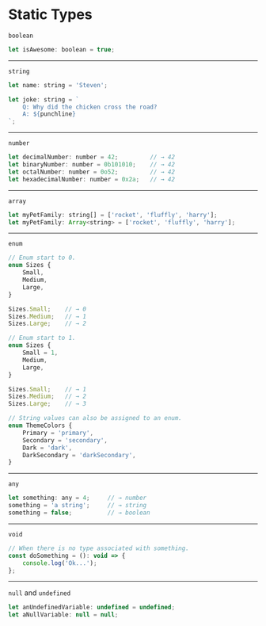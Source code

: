 # Static Types

```boolean```

```js
let isAwesome: boolean = true;
```

----

```string```

```js
let name: string = 'Steven';

let joke: string = `
	Q: Why did the chicken cross the road?
	A: ${punchline}
`;
```

----

```number```

```js
let decimalNumber: number = 42;         // → 42
let binaryNumber: number = 0b101010;    // → 42
let octalNumber: number = 0o52;         // → 42
let hexadecimalNumber: number = 0x2a;   // → 42
```

----

```array```

```js
let myPetFamily: string[] = ['rocket', 'fluffly', 'harry'];
let myPetFamily: Array<string> = ['rocket', 'fluffly', 'harry'];
```

----

```enum```

```js
// Enum start to 0.
enum Sizes {
    Small,
    Medium,
    Large,
}

Sizes.Small;    // → 0
Sizes.Medium;   // → 1
Sizes.Large;    // → 2

// Enum start to 1.
enum Sizes {
    Small = 1,
    Medium,
    Large,
}

Sizes.Small;    // → 1
Sizes.Medium;   // → 2
Sizes.Large;    // → 3

// String values can also be assigned to an enum.
enum ThemeColors {
    Primary = 'primary',
    Secondary = 'secondary',
    Dark = 'dark',
    DarkSecondary = 'darkSecondary',
}
```

----

```any```

```js
let something: any = 4;     // → number
something = 'a string';     // → string
something = false;          // → boolean
```

----

```void```

```js
// When there is no type associated with something.
const doSomething = (): void => {
    console.log('Ok...');
};
```

----

```null``` and ```undefined``` 

```js
let anUndefinedVariable: undefined = undefined;
let aNullVariable: null = null;
```